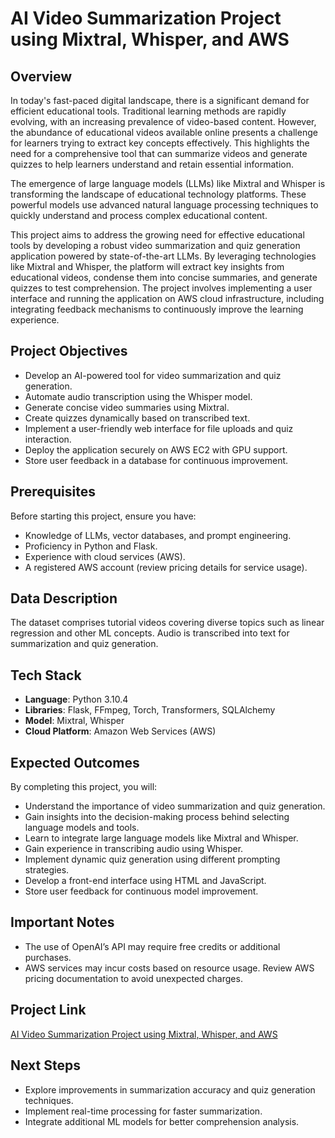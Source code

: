 # AI Video Summarization Project using Mixtral, Whisper, and AWS

## Overview

In today's fast-paced digital landscape, there is a significant demand for efficient educational tools. Traditional learning methods are rapidly evolving, with an increasing prevalence of video-based content. However, the abundance of educational videos available online presents a challenge for learners trying to extract key concepts effectively. This highlights the need for a comprehensive tool that can summarize videos and generate quizzes to help learners understand and retain essential information.

The emergence of large language models (LLMs) like Mixtral and Whisper is transforming the landscape of educational technology platforms. These powerful models use advanced natural language processing techniques to quickly understand and process complex educational content.

This project aims to address the growing need for effective educational tools by developing a robust video summarization and quiz generation application powered by state-of-the-art LLMs. By leveraging technologies like Mixtral and Whisper, the platform will extract key insights from educational videos, condense them into concise summaries, and generate quizzes to test comprehension. The project involves implementing a user interface and running the application on AWS cloud infrastructure, including integrating feedback mechanisms to continuously improve the learning experience.

## Project Objectives

- Develop an AI-powered tool for video summarization and quiz generation.
- Automate audio transcription using the Whisper model.
- Generate concise video summaries using Mixtral.
- Create quizzes dynamically based on transcribed text.
- Implement a user-friendly web interface for file uploads and quiz interaction.
- Deploy the application securely on AWS EC2 with GPU support.
- Store user feedback in a database for continuous improvement.

## Prerequisites

Before starting this project, ensure you have:

- Knowledge of LLMs, vector databases, and prompt engineering.
- Proficiency in Python and Flask.
- Experience with cloud services (AWS).
- A registered AWS account (review pricing details for service usage).

## Data Description

The dataset comprises tutorial videos covering diverse topics such as linear regression and other ML concepts. Audio is transcribed into text for summarization and quiz generation.

## Tech Stack

- **Language**: Python 3.10.4
- **Libraries**: Flask, FFmpeg, Torch, Transformers, SQLAlchemy
- **Model**: Mixtral, Whisper
- **Cloud Platform**: Amazon Web Services (AWS)

## Expected Outcomes

By completing this project, you will:

- Understand the importance of video summarization and quiz generation.
- Gain insights into the decision-making process behind selecting language models and tools.
- Learn to integrate large language models like Mixtral and Whisper.
- Gain experience in transcribing audio using Whisper.
- Implement dynamic quiz generation using different prompting strategies.
- Develop a front-end interface using HTML and JavaScript.
- Store user feedback for continuous model improvement.

## Important Notes

- The use of OpenAI’s API may require free credits or additional purchases.
- AWS services may incur costs based on resource usage. Review AWS pricing documentation to avoid unexpected charges.

## Project Link

[AI Video Summarization Project using Mixtral, Whisper, and AWS](<#https://www.projectpro.io/project-use-case/ai-video-summarization-project>)

## Next Steps

- Explore improvements in summarization accuracy and quiz generation techniques.
- Implement real-time processing for faster summarization.
- Integrate additional ML models for better comprehension analysis.
